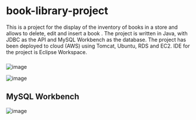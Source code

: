 # book-library-project

This is a project for the display of the inventory of books in a store and allows to delete, edit and insert a book . 
The project is written in Java, with JDBC as the API and MySQL Workbench as the database.
The project has been deployed to cloud (AWS) using Tomcat, Ubuntu, RDS and EC2. IDE for the project is Eclipse Workspace.


###
![image](https://github.com/GinikachiIJ/book-library-project/assets/111279567/ef4cabdf-a74f-4267-8162-d66735cdc885)

![image](https://github.com/GinikachiIJ/book-library-project/assets/111279567/372aea95-055d-4dfd-a9cd-37a0f650543a)


## MySQL Workbench
![image](https://github.com/GinikachiIJ/book-library-project/assets/111279567/febc4e74-3625-4377-aa42-6d36f044687b)
